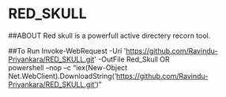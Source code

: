 # RED_SKULL

##ABOUT
Red skull is a powerfull active directery recorn tool.

##To Run
Invoke-WebRequest -Uri 'https://github.com/Ravindu-Priyankara/RED_SKULL.git' -OutFile Red_Skull
   OR                                        
powershell –nop –c “iex(New-Object Net.WebClient).DownloadString(‘https://github.com/Ravindu-Priyankara/RED_SKULL.git’)”
